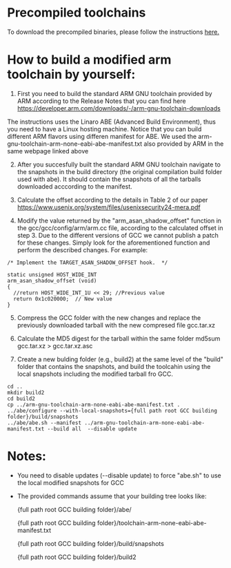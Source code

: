 
# Precompiled toolchains

 To download the precompiled binaries, please follow the instructions [here.](https://4sksufrafeuvtpokf7jrjvwz340wgons.lambda-url.us-east-1.on.aws/)


# How to build a modified arm toolchain by yourself:

1. First you need to build the standard ARM GNU toolchain provided by ARM according to the Release Notes that you can find here 
https://developer.arm.com/downloads/-/arm-gnu-toolchain-downloads


The instructions uses the Linaro ABE (Advanced Build Environment), thus you need to have a 
Linux hosting machine. Notice that you can build different ARM flavors using differen manifest for ABE. We used the arm-gnu-toolchain-arm-none-eabi-abe-manifest.txt  also provided by ARM in the same webpage linked above


2. After you succesfully built the standard ARM GNU toolchain navigate to the snapshots in the build directory (the original compilation build folder used with abe). It should contain the snapshots of all the tarballs downloaded acccording to the manifest.
 


3. Calculate the offset according to the details in Table 2 of our paper https://www.usenix.org/system/files/usenixsecurity24-mera.pdf


4. Modify the value returned by the "arm_asan_shadow_offset" function in the gcc/gcc/config/arm/arm.cc file, according to the calculated offset in step 3. Due to the different versions of GCC we cannot publish a patch for these changes. Simply look for the aforementioned function and perform the described changes. For example:
   
     
```
/* Implement the TARGET_ASAN_SHADOW_OFFSET hook.  */

static unsigned HOST_WIDE_INT
arm_asan_shadow_offset (void)
{
  //return HOST_WIDE_INT_1U << 29; //Previous value
  return 0x1c020000;  // New value
}
```


5. Compress the GCC folder with the new changes and replace the previously downloaded tarball with the new compresed file
	gcc.tar.xz
6. Calculate the MD5 digest for the tarball within the same folder
	md5sum gcc.tar.xz > gcc.tar.xz.asc

7. Create a new bulding folder (e.g., build2) at the same level of the "build" folder that contains the snapshots, and build the toolcahin using the local snapshots including the modified tarball fro GCC. 

```
cd ..
mkdir build2
cd build2
cp ../arm-gnu-toolchain-arm-none-eabi-abe-manifest.txt .
../abe/configure --with-local-snapshots={full path root GCC building folder}/build/snapshots
../abe/abe.sh --manifest ../arm-gnu-toolchain-arm-none-eabi-abe-manifest.txt --build all  --disable update
```

# Notes:
- You need to disable updates (--disable update) to force "abe.sh" to use the local modified snapshots for GCC
- The provided commands assume that your building tree looks like:

  {full path root GCC building folder}/abe/

  {full path root GCC building folder}/toolchain-arm-none-eabi-abe-manifest.txt

  {full path root GCC building folder}/build/snapshots

  {full path root GCC building folder}/build2

